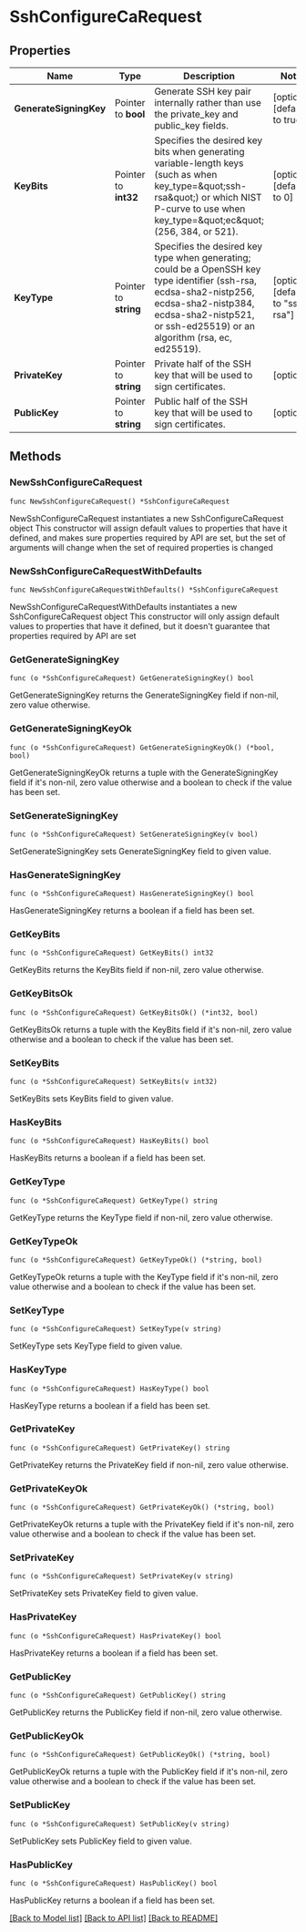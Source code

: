# SshConfigureCaRequest


## Properties

Name | Type | Description | Notes
------------ | ------------- | ------------- | -------------
**GenerateSigningKey** | Pointer to **bool** | Generate SSH key pair internally rather than use the private_key and public_key fields. | [optional] [default to true]
**KeyBits** | Pointer to **int32** | Specifies the desired key bits when generating variable-length keys (such as when key_type&#x3D;\&quot;ssh-rsa\&quot;) or which NIST P-curve to use when key_type&#x3D;\&quot;ec\&quot; (256, 384, or 521). | [optional] [default to 0]
**KeyType** | Pointer to **string** | Specifies the desired key type when generating; could be a OpenSSH key type identifier (ssh-rsa, ecdsa-sha2-nistp256, ecdsa-sha2-nistp384, ecdsa-sha2-nistp521, or ssh-ed25519) or an algorithm (rsa, ec, ed25519). | [optional] [default to "ssh-rsa"]
**PrivateKey** | Pointer to **string** | Private half of the SSH key that will be used to sign certificates. | [optional] 
**PublicKey** | Pointer to **string** | Public half of the SSH key that will be used to sign certificates. | [optional] 



## Methods


### NewSshConfigureCaRequest

`func NewSshConfigureCaRequest() *SshConfigureCaRequest`

NewSshConfigureCaRequest instantiates a new SshConfigureCaRequest object
This constructor will assign default values to properties that have it defined,
and makes sure properties required by API are set, but the set of arguments
will change when the set of required properties is changed

### NewSshConfigureCaRequestWithDefaults

`func NewSshConfigureCaRequestWithDefaults() *SshConfigureCaRequest`

NewSshConfigureCaRequestWithDefaults instantiates a new SshConfigureCaRequest object
This constructor will only assign default values to properties that have it defined,
but it doesn't guarantee that properties required by API are set


### GetGenerateSigningKey

`func (o *SshConfigureCaRequest) GetGenerateSigningKey() bool`

GetGenerateSigningKey returns the GenerateSigningKey field if non-nil, zero value otherwise.

### GetGenerateSigningKeyOk

`func (o *SshConfigureCaRequest) GetGenerateSigningKeyOk() (*bool, bool)`

GetGenerateSigningKeyOk returns a tuple with the GenerateSigningKey field if it's non-nil, zero value otherwise
and a boolean to check if the value has been set.

### SetGenerateSigningKey

`func (o *SshConfigureCaRequest) SetGenerateSigningKey(v bool)`

SetGenerateSigningKey sets GenerateSigningKey field to given value.


### HasGenerateSigningKey

`func (o *SshConfigureCaRequest) HasGenerateSigningKey() bool`

HasGenerateSigningKey returns a boolean if a field has been set.




### GetKeyBits

`func (o *SshConfigureCaRequest) GetKeyBits() int32`

GetKeyBits returns the KeyBits field if non-nil, zero value otherwise.

### GetKeyBitsOk

`func (o *SshConfigureCaRequest) GetKeyBitsOk() (*int32, bool)`

GetKeyBitsOk returns a tuple with the KeyBits field if it's non-nil, zero value otherwise
and a boolean to check if the value has been set.

### SetKeyBits

`func (o *SshConfigureCaRequest) SetKeyBits(v int32)`

SetKeyBits sets KeyBits field to given value.


### HasKeyBits

`func (o *SshConfigureCaRequest) HasKeyBits() bool`

HasKeyBits returns a boolean if a field has been set.




### GetKeyType

`func (o *SshConfigureCaRequest) GetKeyType() string`

GetKeyType returns the KeyType field if non-nil, zero value otherwise.

### GetKeyTypeOk

`func (o *SshConfigureCaRequest) GetKeyTypeOk() (*string, bool)`

GetKeyTypeOk returns a tuple with the KeyType field if it's non-nil, zero value otherwise
and a boolean to check if the value has been set.

### SetKeyType

`func (o *SshConfigureCaRequest) SetKeyType(v string)`

SetKeyType sets KeyType field to given value.


### HasKeyType

`func (o *SshConfigureCaRequest) HasKeyType() bool`

HasKeyType returns a boolean if a field has been set.




### GetPrivateKey

`func (o *SshConfigureCaRequest) GetPrivateKey() string`

GetPrivateKey returns the PrivateKey field if non-nil, zero value otherwise.

### GetPrivateKeyOk

`func (o *SshConfigureCaRequest) GetPrivateKeyOk() (*string, bool)`

GetPrivateKeyOk returns a tuple with the PrivateKey field if it's non-nil, zero value otherwise
and a boolean to check if the value has been set.

### SetPrivateKey

`func (o *SshConfigureCaRequest) SetPrivateKey(v string)`

SetPrivateKey sets PrivateKey field to given value.


### HasPrivateKey

`func (o *SshConfigureCaRequest) HasPrivateKey() bool`

HasPrivateKey returns a boolean if a field has been set.




### GetPublicKey

`func (o *SshConfigureCaRequest) GetPublicKey() string`

GetPublicKey returns the PublicKey field if non-nil, zero value otherwise.

### GetPublicKeyOk

`func (o *SshConfigureCaRequest) GetPublicKeyOk() (*string, bool)`

GetPublicKeyOk returns a tuple with the PublicKey field if it's non-nil, zero value otherwise
and a boolean to check if the value has been set.

### SetPublicKey

`func (o *SshConfigureCaRequest) SetPublicKey(v string)`

SetPublicKey sets PublicKey field to given value.


### HasPublicKey

`func (o *SshConfigureCaRequest) HasPublicKey() bool`

HasPublicKey returns a boolean if a field has been set.









[[Back to Model list]](../README.md#documentation-for-models) [[Back to API list]](../README.md#documentation-for-api-endpoints) [[Back to README]](../README.md)


